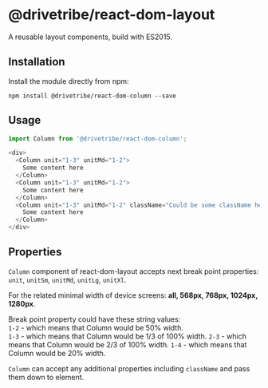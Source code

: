 # @drivetribe/react-dom-layout

A reusable layout components, build with ES2015.

## Installation

Install the module directly from npm:

```
npm install @drivetribe/react-dom-column --save
```

## Usage

```js
import Column from '@drivetribe/react-dom-column';

<div>
  <Column unit="1-3" unitMd="1-2">
    Some content here
  </Column>
  <Column unit="1-3" unitMd="1-2">
    Some content here
  </Column>
  <Column unit="1-3" unitMd="1-2" className="Could be some className here">
    Some content here
  </Column>
</div>
```
## Properties

`Column` component of react-dom-layout accepts next break point properties:
`unit`, `unitSm`, `unitMd`, `unitLg`, `unitXl`.

For the related minimal width of device screens:
**all, 568px, 768px, 1024px, 1280px**.

Break point property could have these string values:  
`1-2` - which means that Column would be 50% width.  
`1-3` - which means that Column would be 1/3 of 100% width.
`2-3` - which means that Column would be 2/3 of 100% width.
`1-4` - which means that Column would be 20% width.  

`Column` can accept any additional properties
including `className` and pass them down to element.
